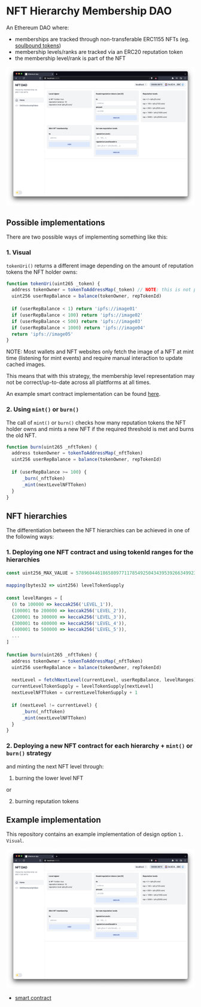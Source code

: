 # NFT Hierarchy Membership DAO

An Ethereum DAO where:
* memberships are tracked through non-transferable ERC1155 NFTs (eg. [soulbound tokens](https://vitalik.ca/general/2022/01/26/soulbound.html))
* membership levels/ranks are tracked via an ERC20 reputation token
* the membership level/rank is part of the NFT

![nft_hierarchy_membership dao_screenshot_01](./packages/react-app/public/nft_hierarchy_membership_dao_screenshot_01.png?raw=true 'Minimal_DAO_01')

## Possible implementations

There are two possible ways of implementing something like this:

### 1. Visual

`tokenUri()` returns a different image depending on the amount of reputation tokens the NFT holder owns:

```javascript
function tokenUri(uint265 _token) {
  address tokenOwner = tokenToAddressMap(_token) // NOTE: this is not part of the erc1155 standard -> needs to be implemented
  uint256 userRepBalance = balance(tokenOwner, repTokenId)

  if (userRepBalance < 1) return 'ipfs://image01'
  if (userRepBalance < 100) return 'ipfs://image02'
  if (userRepBalance < 500) return 'ipfs://image03'
  if (userRepBalance < 1000) return 'ipfs://image04'
  return 'ipfs://image05'
}
```

NOTE: Most wallets and NFT websites only fetch the image of a NFT at mint time (listening for mint events) and require manual interaction to update cached images.

This means that with this strategy, the membership level representation may not be correct/up-to-date across all plattforms at all times.

An example smart contract implementation can be found [here](./packages/hardhat/contracts/DAOMembershipToken.sol).

### 2. Using `mint()` or `burn()`

The call of `mint()` or `burn()` checks how many reputation tokens the NFT holder owns and mints a new NFT if the required threshold is met and burns the old NFT.

```javascript
function burn(uint265 _nftToken) {
  address tokenOwner = tokenToAddressMap(_nftToken)
  uint256 userRepBalance = balance(tokenOwner, repTokenId)

  if (userRepBalance >= 100) {
      _burn(_nftToken)
      _mint(nextLevelNFTToken)
  }
}
```

## NFT hierarchies

The differentiation between the NFT hierarchies can be achieved in one of the following ways:

### 1. Deploying one NFT contract and using tokenId ranges for the hierarchies

```javascript
const uint256_MAX_VALUE = 57896044618658097711785492504343953926634992332820282019728792003956564819967

mapping(bytes32 => uint256) levelTokenSupply

const levelRanges = [
  (0 to 100000 => keccak256('LEVEL_1')),
  (100001 to 200000 => keccak256('LEVEL_2')),
  (200001 to 300000 => keccak256('LEVEL_3')),
  (300001 to 400000 => keccak256('LEVEL_4')),
  (400001 to 500000 => keccak256('LEVEL_5')),
  ...
]

function burn(uint265 _nftToken) {
  address tokenOwner = tokenToAddressMap(_nftToken)
  uint256 userRepBalance = balance(tokenOwner, repTokenId)

  nextLevel = fetchNextLevel(currentLevel, userRepBalance, levelRanges)
  currentLevelTokenSupply = levelTokenSupply[nextLevel]
  nextLevelNFTToken = currentLevelTokenSupply + 1

  if (nextLevel != currentLevel) {
      _burn(_nftToken)
      _mint(nextLevelNFTToken)
  }
}
```

### 2. Deploying a new NFT contract for each hierarchy + `mint()` or `burn()` strategy

and minting the next NFT level through:
  1. burning the lower level NFT

  or

  2. burning reputation tokens

## Example implementation

This repository contains an example implementation of design option `1. Visual`.

![nft_hierarchy_membership dao_screenshot_01](./packages/react-app/public/nft_hierarchy_membership_dao_screenshot_01.png?raw=true 'Minimal_DAO_01')

* [smart contract](./packages/hardhat/contracts/DAOMembershipToken.sol)
